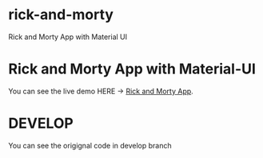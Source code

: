 # rick-and-morty
Rick and Morty App with Material UI
# Rick and Morty App with Material-UI

You can see the live demo HERE -> [Rick and Morty App](https://juanguana.github.io/rick-and-morty/).

# DEVELOP

You can see the origignal code in develop branch
